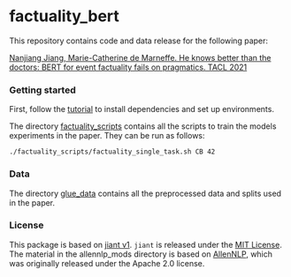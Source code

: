 # factuality_bert

This repository contains code and data release for the following paper:

[Nanjiang Jiang, Marie-Catherine de Marneffe. He knows better than the doctors: BERT for event factuality fails on pragmatics. TACL 2021](https://direct.mit.edu/tacl/article/doi/10.1162/tacl_a_00414/107616/He-Thinks-He-Knows-Better-than-the-Doctors-BERT)

### Getting started

First, follow the [tutorial](tutorials/setup_tutorial.md) to install dependencies and set up environments.


The directory [factuality_scripts](factuality_scripts) contains all the scripts to train the models experiments in the paper. They can be run as follows:
```
./factuality_scripts/factuality_single_task.sh CB 42
```

### Data
The directory [glue_data](glue_data) contains all the preprocessed data and splits used in the paper.

 
### License

This package is based on [jiant v1](https://github.com/nyu-mll/jiant-v1-legacy).
`jiant` is released under the [MIT License](LICENSE.md). The material in the allennlp_mods directory is based on [AllenNLP](https://github.com/allenai/allennlp), which was originally released under the Apache 2.0 license.


